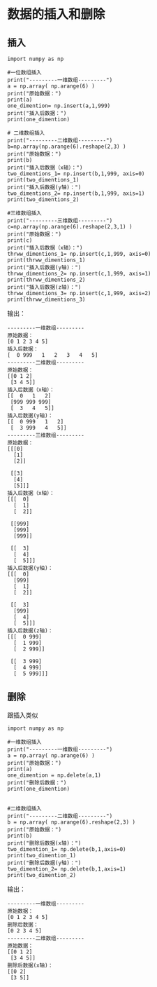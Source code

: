 # 数据的插入和删除


## 插入

	import numpy as np
	
	#一位数组插入
	print("---------一维数组---------")
	a = np.array( np.arange(6) )
	print("原始数据：")
	print(a)
	one_dimention= np.insert(a,1,999)
	print("插入后数据：")
	print(one_dimention)
	
	# 二维数组插入
	print("---------二维数组---------")
	b=np.array(np.arange(6).reshape(2,3) )
	print("原始数据：")
	print(b)
	print("插入后数据（x轴）：")
	two_dimentions_1= np.insert(b,1,999, axis=0)
	print(two_dimentions_1)
	print("插入后数据(y轴)：")
	two_dimentions_2= np.insert(b,1,999, axis=1)
	print(two_dimentions_2)
	
	#三维数组插入
	print("---------三维数组---------")
	c=np.array(np.arange(6).reshape(2,3,1) )
	print("原始数据：")
	print(c)
	print("插入后数据（x轴）：")
	thrww_dimentions_1= np.insert(c,1,999, axis=0)
	print(thrww_dimentions_1)
	print("插入后数据(y轴)：")
	thrww_dimentions_2= np.insert(c,1,999, axis=1)
	print(thrww_dimentions_2)
	print("插入后数据(z轴)：")
	thrww_dimentions_3= np.insert(c,1,999, axis=2)
	print(thrww_dimentions_3)

输出：

	---------一维数组---------
	原始数据：
	[0 1 2 3 4 5]
	插入后数据：
	[  0 999   1   2   3   4   5]
	---------二维数组---------
	原始数据：
	[[0 1 2]
	 [3 4 5]]
	插入后数据（x轴）：
	[[  0   1   2]
	 [999 999 999]
	 [  3   4   5]]
	插入后数据(y轴)：
	[[  0 999   1   2]
	 [  3 999   4   5]]
	---------三维数组---------
	原始数据：
	[[[0]
	  [1]
	  [2]]
	
	 [[3]
	  [4]
	  [5]]]
	插入后数据（x轴）：
	[[[  0]
	  [  1]
	  [  2]]
	
	 [[999]
	  [999]
	  [999]]
	
	 [[  3]
	  [  4]
	  [  5]]]
	插入后数据(y轴)：
	[[[  0]
	  [999]
	  [  1]
	  [  2]]
	
	 [[  3]
	  [999]
	  [  4]
	  [  5]]]
	插入后数据(z轴)：
	[[[  0 999]
	  [  1 999]
	  [  2 999]]
	
	 [[  3 999]
	  [  4 999]
	  [  5 999]]]


## 删除

跟插入类似


	import numpy as np
	
	#一维数组插入
	print("---------一维数组---------")
	a = np.array( np.arange(6) )
	print("原始数据：")
	print(a)
	one_dimention = np.delete(a,1)
	print("删除后数据：")
	print(one_dimention)
	
	
	#二维数组插入
	print("---------二维数组---------")
	b = np.array( np.arange(6).reshape(2,3) )
	print("原始数据：")
	print(b)
	print("删除后数据(x轴)：")
	two_dimention_1= np.delete(b,1,axis=0)
	print(two_dimention_1)
	print("删除后数据(y轴)：")
	two_dimention_2= np.delete(b,1,axis=1)
	print(two_dimention_2)

输出：

	---------一维数组---------
	原始数据：
	[0 1 2 3 4 5]
	删除后数据：
	[0 2 3 4 5]
	---------二维数组---------
	原始数据：
	[[0 1 2]
	 [3 4 5]]
	删除后数据(x轴)：
	[[0 2]
	 [3 5]]